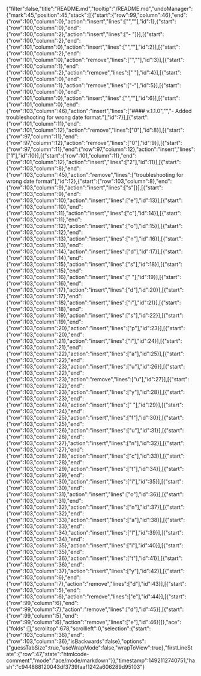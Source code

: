 {"filter":false,"title":"README.md","tooltip":"/README.md","undoManager":{"mark":45,"position":45,"stack":[[{"start":{"row":99,"column":46},"end":{"row":100,"column":0},"action":"insert","lines":["",""],"id":1},{"start":{"row":100,"column":0},"end":{"row":100,"column":2},"action":"insert","lines":["- "]}],[{"start":{"row":100,"column":2},"end":{"row":101,"column":0},"action":"insert","lines":["",""],"id":2}],[{"start":{"row":100,"column":2},"end":{"row":101,"column":0},"action":"remove","lines":["",""],"id":3}],[{"start":{"row":100,"column":1},"end":{"row":100,"column":2},"action":"remove","lines":[" "],"id":4}],[{"start":{"row":100,"column":0},"end":{"row":100,"column":1},"action":"remove","lines":["-"],"id":5}],[{"start":{"row":100,"column":0},"end":{"row":101,"column":0},"action":"insert","lines":["",""],"id":6}],[{"start":{"row":101,"column":0},"end":{"row":103,"column":46},"action":"insert","lines":["#### v.1.1.0","","- Added troubleshooting for wrong date format."],"id":7}],[{"start":{"row":101,"column":11},"end":{"row":101,"column":12},"action":"remove","lines":["0"],"id":8}],[{"start":{"row":97,"column":11},"end":{"row":97,"column":12},"action":"remove","lines":["0"],"id":9}],[{"start":{"row":97,"column":11},"end":{"row":97,"column":12},"action":"insert","lines":["1"],"id":10}],[{"start":{"row":101,"column":11},"end":{"row":101,"column":12},"action":"insert","lines":["2"],"id":11}],[{"start":{"row":103,"column":8},"end":{"row":103,"column":45},"action":"remove","lines":["troubleshooting for wrong date format"],"id":12},{"start":{"row":103,"column":8},"end":{"row":103,"column":9},"action":"insert","lines":["s"]}],[{"start":{"row":103,"column":9},"end":{"row":103,"column":10},"action":"insert","lines":["e"],"id":13}],[{"start":{"row":103,"column":10},"end":{"row":103,"column":11},"action":"insert","lines":["c"],"id":14}],[{"start":{"row":103,"column":11},"end":{"row":103,"column":12},"action":"insert","lines":["o"],"id":15}],[{"start":{"row":103,"column":12},"end":{"row":103,"column":13},"action":"insert","lines":["n"],"id":16}],[{"start":{"row":103,"column":13},"end":{"row":103,"column":14},"action":"insert","lines":["d"],"id":17}],[{"start":{"row":103,"column":14},"end":{"row":103,"column":15},"action":"insert","lines":["s"],"id":18}],[{"start":{"row":103,"column":15},"end":{"row":103,"column":16},"action":"insert","lines":[" "],"id":19}],[{"start":{"row":103,"column":16},"end":{"row":103,"column":17},"action":"insert","lines":["d"],"id":20}],[{"start":{"row":103,"column":17},"end":{"row":103,"column":18},"action":"insert","lines":["i"],"id":21}],[{"start":{"row":103,"column":18},"end":{"row":103,"column":19},"action":"insert","lines":["s"],"id":22}],[{"start":{"row":103,"column":19},"end":{"row":103,"column":20},"action":"insert","lines":["p"],"id":23}],[{"start":{"row":103,"column":20},"end":{"row":103,"column":21},"action":"insert","lines":["l"],"id":24}],[{"start":{"row":103,"column":21},"end":{"row":103,"column":22},"action":"insert","lines":["a"],"id":25}],[{"start":{"row":103,"column":22},"end":{"row":103,"column":23},"action":"insert","lines":["u"],"id":26}],[{"start":{"row":103,"column":22},"end":{"row":103,"column":23},"action":"remove","lines":["u"],"id":27}],[{"start":{"row":103,"column":22},"end":{"row":103,"column":23},"action":"insert","lines":["y"],"id":28}],[{"start":{"row":103,"column":23},"end":{"row":103,"column":24},"action":"insert","lines":[" "],"id":29}],[{"start":{"row":103,"column":24},"end":{"row":103,"column":25},"action":"insert","lines":["f"],"id":30}],[{"start":{"row":103,"column":25},"end":{"row":103,"column":26},"action":"insert","lines":["u"],"id":31}],[{"start":{"row":103,"column":26},"end":{"row":103,"column":27},"action":"insert","lines":["n"],"id":32}],[{"start":{"row":103,"column":27},"end":{"row":103,"column":28},"action":"insert","lines":["c"],"id":33}],[{"start":{"row":103,"column":28},"end":{"row":103,"column":29},"action":"insert","lines":["t"],"id":34}],[{"start":{"row":103,"column":29},"end":{"row":103,"column":30},"action":"insert","lines":["i"],"id":35}],[{"start":{"row":103,"column":30},"end":{"row":103,"column":31},"action":"insert","lines":["o"],"id":36}],[{"start":{"row":103,"column":31},"end":{"row":103,"column":32},"action":"insert","lines":["n"],"id":37}],[{"start":{"row":103,"column":32},"end":{"row":103,"column":33},"action":"insert","lines":["a"],"id":38}],[{"start":{"row":103,"column":33},"end":{"row":103,"column":34},"action":"insert","lines":["l"],"id":39}],[{"start":{"row":103,"column":34},"end":{"row":103,"column":35},"action":"insert","lines":["i"],"id":40}],[{"start":{"row":103,"column":35},"end":{"row":103,"column":36},"action":"insert","lines":["t"],"id":41}],[{"start":{"row":103,"column":36},"end":{"row":103,"column":37},"action":"insert","lines":["y"],"id":42}],[{"start":{"row":103,"column":6},"end":{"row":103,"column":7},"action":"remove","lines":["d"],"id":43}],[{"start":{"row":103,"column":5},"end":{"row":103,"column":6},"action":"remove","lines":["e"],"id":44}],[{"start":{"row":99,"column":6},"end":{"row":99,"column":7},"action":"remove","lines":["d"],"id":45}],[{"start":{"row":99,"column":5},"end":{"row":99,"column":6},"action":"remove","lines":["e"],"id":46}]]},"ace":{"folds":[],"scrolltop":678,"scrollleft":0,"selection":{"start":{"row":103,"column":36},"end":{"row":103,"column":36},"isBackwards":false},"options":{"guessTabSize":true,"useWrapMode":false,"wrapToView":true},"firstLineState":{"row":47,"state":"htmlcode-comment","mode":"ace/mode/markdown"}},"timestamp":1492112740751,"hash":"c944888120043df3739faaf1242a606289d95103"}